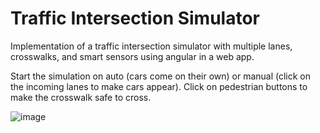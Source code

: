 # Traffic Intersection Simulator
Implementation of a traffic intersection simulator with multiple lanes, crosswalks, and smart sensors using angular in a web app.

Start the simulation on auto (cars come on their own) or manual (click on the incoming lanes to make cars appear). Click on pedestrian buttons to make the crosswalk safe to cross.

![image](https://github.com/taftsandbakken/traffic-intersection/assets/1663157/68187180-c375-471f-9cbf-a6b0dbb1bb4c)
